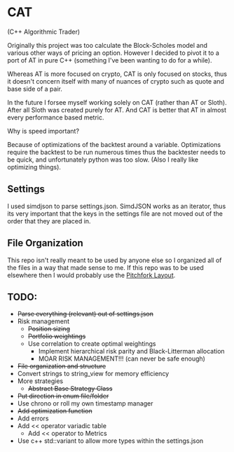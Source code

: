 # CAT

(C++ Algorithmic Trader)

Originally this project was too calculate the Block-Scholes model and various other ways of pricing an option. However I decided to pivot it to a port of AT in pure C++ (something I've been wanting to do for a while).

Whereas AT is more focused on crypto, CAT is only focused on stocks, thus it doesn't concern itself with many of nuances of crypto such as quote and base side of a pair.

In the future I forsee myself working solely on CAT (rather than AT or Sloth). After all Sloth was created purely for AT. And CAT is better that AT in almost every performance based metric.

Why is speed important?

Because of optimizations of the backtest around a variable. Optimizations require the backtest to be run numerous times thus the backtester needs to be quick, and unfortunately python was too slow. (Also I really like optimizing things). 

## Settings

I used simdjson to parse settings.json. SimdJSON works as an iterator, thus its very important that the keys in the settings file are not moved out of the order that they are placed in.

## File Organization

This repo isn't really meant to be used by anyone else so I organized all of the files in a way that made sense to me. If this repo was to be used elsewhere then I would probably use the [Pitchfork Layout](https://api.csswg.org/bikeshed/?force=1&url=https://raw.githubusercontent.com/vector-of-bool/pitchfork/develop/data/spec.bs).

## TODO:
* ~~Parse everything (relevant) out of settings.json~~
* Risk management
  * ~~Position sizing~~
  * ~~Portfolio weightings~~
  * Use correlation to create optimal weightings
    * Implement hierarchical risk parity and Black-Litterman allocation
    * MOAR RISK MANAGEMENT!!! (can never be safe enough)
* ~~File organization and structure~~
* Convert strings to string_view for memory efficiency
* More strategies
  * ~~Abstract Base Strategy Class~~
* ~~Put direction in enum file/folder~~
* Use chrono or roll my own timestamp manager
* ~~Add optimization function~~
* Add errors
* Add << operator variadic table
  * Add << operator to Metrics
* Use c++ std::variant to allow more types within the settings.json
